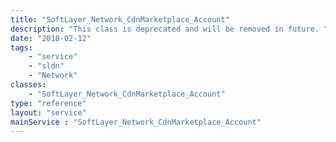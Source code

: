 ```yaml
---
title: "SoftLayer_Network_CdnMarketplace_Account"
description: "This class is deprecated and will be removed in future. "
date: "2018-02-12"
tags:
    - "service"
    - "sldn"
    - "Network"
classes:
    - "SoftLayer_Network_CdnMarketplace_Account"
type: "reference"
layout: "service"
mainService : "SoftLayer_Network_CdnMarketplace_Account"
---
```

